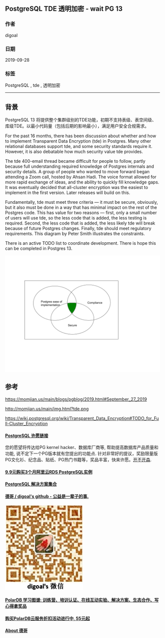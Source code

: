 ## PostgreSQL TDE 透明加密 - wait PG 13  
            
### 作者            
digoal            
            
### 日期            
2019-09-28            
            
### 标签            
PostgreSQL , tde , 透明加密     
            
----            
            
## 背景    
PostgreSQL 13 将提供整个集群级别的TDE功能，初期不支持表级、表空间级、库级TDE。以最小代码量（包括后期的影响最小），满足用户安全合规需求。  
  
For the past 16 months, there has been discussion about whether and how to implement Transparent Data Encryption (tde) in Postgres. Many other relational databases support tde, and some security standards require it. However, it is also debatable how much security value tde provides.  
  
The tde 400-email thread became difficult for people to follow, partly because full understanding required knowledge of Postgres internals and security details. A group of people who wanted to move forward began attending a Zoom call, hosted by Ahsan Hadi. The voice format allowed for more rapid exchange of ideas, and the ability to quickly fill knowledge gaps. It was eventually decided that all-cluster encryption was the easiest to implement in the first version. Later releases will build on this.  
  
Fundamentally, tde must meet three criteria — it must be secure, obviously, but it also must be done in a way that has minimal impact on the rest of the Postgres code. This has value for two reasons — first, only a small number of users will use tde, so the less code that is added, the less testing is required. Second, the less code that is added, the less likely tde will break because of future Postgres changes. Finally, tde should meet regulatory requirements. This diagram by Peter Smith illustrates the constraints.  
  
There is an active TODO list to coordinate development. There is hope this can be completed in Postgres 13.  
  
  
![pic](20190928_01_pic_001.png)  
  
## 参考  
https://momjian.us/main/blogs/pgblog/2019.html#September_27_2019  
  
http://momjian.us/main/img.html?tde.png  
  
https://wiki.postgresql.org/wiki/Transparent_Data_Encryption#TODO_for_Full-Cluster_Encryption  
  
    
  
  
  
  
  
  
  
  
  
  
  
  
  
  
  
  
  
  
  
  
  
  
  
  
  
  
  
  
  
  
  
  
  
  
  
  
  
  
  
  
  
  
  
  
  
  
  
  
  
  
  
  
  
  
  
  
  
  
  
  
  
  
  
  
  
  
  
  
  
#### [PostgreSQL 许愿链接](https://github.com/digoal/blog/issues/76 "269ac3d1c492e938c0191101c7238216")
您的愿望将传达给PG kernel hacker、数据库厂商等, 帮助提高数据库产品质量和功能, 说不定下一个PG版本就有您提出的功能点. 针对非常好的提议，奖励限量版PG文化衫、纪念品、贴纸、PG热门书籍等，奖品丰富，快来许愿。[开不开森](https://github.com/digoal/blog/issues/76 "269ac3d1c492e938c0191101c7238216").  
  
  
#### [9.9元购买3个月阿里云RDS PostgreSQL实例](https://www.aliyun.com/database/postgresqlactivity "57258f76c37864c6e6d23383d05714ea")
  
  
#### [PostgreSQL 解决方案集合](https://yq.aliyun.com/topic/118 "40cff096e9ed7122c512b35d8561d9c8")
  
  
#### [德哥 / digoal's github - 公益是一辈子的事.](https://github.com/digoal/blog/blob/master/README.md "22709685feb7cab07d30f30387f0a9ae")
  
  
![digoal's wechat](../pic/digoal_weixin.jpg "f7ad92eeba24523fd47a6e1a0e691b59")
  
  
#### [PolarDB 学习图谱: 训练营、培训认证、在线互动实验、解决方案、生态合作、写心得拿奖品](https://www.aliyun.com/database/openpolardb/activity "8642f60e04ed0c814bf9cb9677976bd4")
  
  
#### [购买PolarDB云服务折扣活动进行中, 55元起](https://www.aliyun.com/activity/new/polardb-yunparter?userCode=bsb3t4al "e0495c413bedacabb75ff1e880be465a")
  
  
#### [About 德哥](https://github.com/digoal/blog/blob/master/me/readme.md "a37735981e7704886ffd590565582dd0")
  
